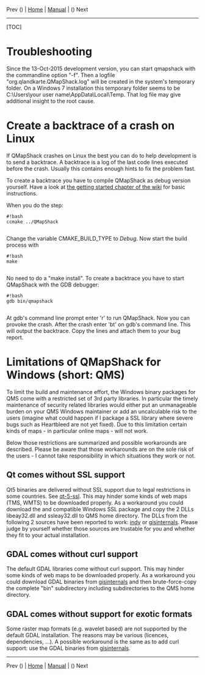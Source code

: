 Prev () | [Home](Home) | [Manual](DocMain) | () Next
- - -

[TOC]

# Troubleshooting

Since the 13-Oct-2015 development version, you can start qmapshack 
with the commandline option "-f".
Then a logfile "org.qlandkarte.QMapShack.log" will be created in 
the system's temporary folder.
On a Windows 7 installation this temporary folder seems to be 
C:\Users\your user name\AppData\Local\Temp. 
That log file may give additional insight to the root cause.

# Create a backtrace of a crash on Linux

If QMapShack crashes on Linux the best you can do to help development is to send a backtrace. A backtrace is a log of the last code lines executed before the crash. Usually this contains enough hints to fix the problem fast.

To create a backtrace you have to compile QMapShack as debug version yourself. Have a look at [the getting started chapter of the wiki](DocGetQMapShack) for basic instructions. 

When you do the step:


```
#!bash
ccmake ../QMapShack


```

Change the variable CMAKE_BUILD_TYPE to *Debug*. Now start the build process with 

```
#!bash
make


```

No need to do a "make install". To create a backtrace you have to start QMapShack with the GDB debugger:

```
#!bash
gdb bin/qmapshack


```
At gdb's command line prompt enter 'r' to run QMapShack. Now you can provoke the crash. After the crash enter 'bt' on gdb's command line. This will output the backtrace. Copy the lines and attach them to your bug report.





# Limitations of QMapShack for Windows (short: QMS)

To limit the build and maintenance effort, the Windows binary packages 
for QMS come with a restricted set of 3rd party libraries.
In particular the timely maintenance of security related libraries would 
either put an unmanageable burden on your QMS Windows maintainer or add 
an uncalculable risk to the users (imagine what could happen if I package 
a SSL library where severe bugs such as Heartbleed are not yet fixed).
Due to this limitation certain kinds of maps - in particular online maps - 
will not work.

Below those restrictions are summarized and  possible workarounds are 
described. Please be aware that those workarounds are on the sole risk 
of the users - I cannot take responsibility in which situations they work 
or not.

## Qt comes without SSL support

Qt5 binaries are delivered without SSL support due to legal restrictions in 
some countries. See [qt-5-ssl](http://doc.qt.io/qt-5/ssl.html).
This may hinder some kinds of web maps (TMS, WMTS) to be downloaded properly.
As a workaround you could download the and compatible Windows SSL package
and copy the 2 DLLs libeay32.dll and ssleay32.dll to QMS home directory.
The DLLs from the following 2 sources have been reported to work: 
[indy](https://indy.fulgan.com/SSL/openssl-1.0.2d-x64_86-win64.zip) or
[gisinternals](http://download.gisinternals.com/sdk/downloads/release-1800-x64-gdal-1-11-1-mapserver-6-4-1.zip).
Please judge by yourself whether those sources are trustable for you and 
whether they fit to your actual installation.

## GDAL comes without curl support

The default GDAL libraries come without curl support. 
This may hinder some kinds of web maps to be downloaded properly.
As a workaround you could download GDAL binaries from 
[gisinternals](http://download.gisinternals.com/sdk/downloads/release-1800-x64-gdal-1-11-1-mapserver-6-4-1.zip)
and then brute-force-copy the complete "bin" subdirectory including 
subdirectories to the QMS home directory.

## GDAL comes without support for exotic formats

Some raster map formats (e.g. wavelet based) are not supported by the default
GDAL installation. The reasons may be various (licences, dependencies, ...).
A possible workaround is the same as to add curl support: use the GDAL binaries 
from [gisinternals](http://gisinternals.com/).
- - -
Prev () | [Home](Home) | [Manual](DocMain) | () Next
